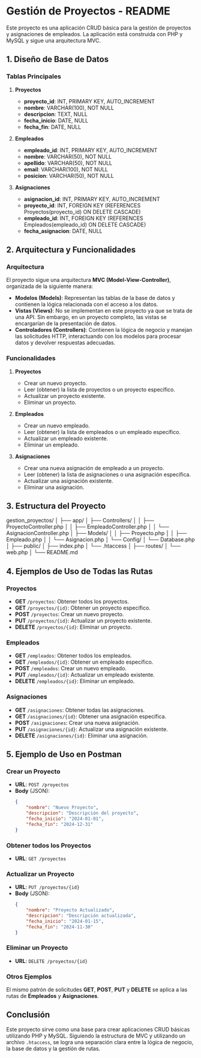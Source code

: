 # Gestión de Proyectos - README

Este proyecto es una aplicación CRUD básica para la gestión de proyectos y asignaciones de empleados. La aplicación está construida con PHP y MySQL y sigue una arquitectura MVC.

## 1. Diseño de Base de Datos

### Tablas Principales

1. **Proyectos**
    - **proyecto_id**: INT, PRIMARY KEY, AUTO_INCREMENT
    - **nombre**: VARCHAR(100), NOT NULL
    - **descripcion**: TEXT, NULL
    - **fecha_inicio**: DATE, NULL
    - **fecha_fin**: DATE, NULL

2. **Empleados**
    - **empleado_id**: INT, PRIMARY KEY, AUTO_INCREMENT
    - **nombre**: VARCHAR(50), NOT NULL
    - **apellido**: VARCHAR(50), NOT NULL
    - **email**: VARCHAR(100), NOT NULL
    - **posicion**: VARCHAR(50), NOT NULL

3. **Asignaciones**
    - **asignacion_id**: INT, PRIMARY KEY, AUTO_INCREMENT
    - **proyecto_id**: INT, FOREIGN KEY (REFERENCES Proyectos(proyecto_id) ON DELETE CASCADE)
    - **empleado_id**: INT, FOREIGN KEY (REFERENCES Empleados(empleado_id) ON DELETE CASCADE)
    - **fecha_asignacion**: DATE, NULL

## 2. Arquitectura y Funcionalidades

### Arquitectura

El proyecto sigue una arquitectura **MVC (Model-View-Controller)**, organizada de la siguiente manera:

- **Modelos (Models)**: Representan las tablas de la base de datos y contienen la lógica relacionada con el acceso a los datos.
- **Vistas (Views)**: No se implementan en este proyecto ya que se trata de una API. Sin embargo, en un proyecto completo, las vistas se encargarían de la presentación de datos.
- **Controladores (Controllers)**: Contienen la lógica de negocio y manejan las solicitudes HTTP, interactuando con los modelos para procesar datos y devolver respuestas adecuadas.

### Funcionalidades

1. **Proyectos**
   - Crear un nuevo proyecto.
   - Leer (obtener) la lista de proyectos o un proyecto específico.
   - Actualizar un proyecto existente.
   - Eliminar un proyecto.

2. **Empleados**
   - Crear un nuevo empleado.
   - Leer (obtener) la lista de empleados o un empleado específico.
   - Actualizar un empleado existente.
   - Eliminar un empleado.

3. **Asignaciones**
   - Crear una nueva asignación de empleado a un proyecto.
   - Leer (obtener) la lista de asignaciones o una asignación específica.
   - Actualizar una asignación existente.
   - Eliminar una asignación.

## 3. Estructura del Proyecto

gestion_proyectos/
│
├── app/
│ ├── Controllers/
│ │ ├── ProyectoController.php
│ │ ├── EmpleadoController.php
│ │ └── AsignacionController.php
│ ├── Models/
│ │ ├── Proyecto.php
│ │ ├── Empleado.php
│ │ └── Asignacion.php
│ └── Config/
│ └── Database.php
│
├── public/
│ ├── index.php
│ └── .htaccess
│
├── routes/
│ └── web.php
│
└── README.md


## 4. Ejemplos de Uso de Todas las Rutas

### Proyectos

- **GET** `/proyectos`: Obtener todos los proyectos.
- **GET** `/proyectos/{id}`: Obtener un proyecto específico.
- **POST** `/proyectos`: Crear un nuevo proyecto.
- **PUT** `/proyectos/{id}`: Actualizar un proyecto existente.
- **DELETE** `/proyectos/{id}`: Eliminar un proyecto.

### Empleados

- **GET** `/empleados`: Obtener todos los empleados.
- **GET** `/empleados/{id}`: Obtener un empleado específico.
- **POST** `/empleados`: Crear un nuevo empleado.
- **PUT** `/empleados/{id}`: Actualizar un empleado existente.
- **DELETE** `/empleados/{id}`: Eliminar un empleado.

### Asignaciones

- **GET** `/asignaciones`: Obtener todas las asignaciones.
- **GET** `/asignaciones/{id}`: Obtener una asignación específica.
- **POST** `/asignaciones`: Crear una nueva asignación.
- **PUT** `/asignaciones/{id}`: Actualizar una asignación existente.
- **DELETE** `/asignaciones/{id}`: Eliminar una asignación.

## 5. Ejemplo de Uso en Postman

### Crear un Proyecto

- **URL**: `POST /proyectos`
- **Body** (JSON):
    ```json
    {
        "nombre": "Nuevo Proyecto",
        "descripcion": "Descripción del proyecto",
        "fecha_inicio": "2024-01-01",
        "fecha_fin": "2024-12-31"
    }
    ```

### Obtener todos los Proyectos

- **URL**: `GET /proyectos`

### Actualizar un Proyecto

- **URL**: `PUT /proyectos/{id}`
- **Body** (JSON):
    ```json
    {
        "nombre": "Proyecto Actualizado",
        "descripcion": "Descripción actualizada",
        "fecha_inicio": "2024-01-15",
        "fecha_fin": "2024-11-30"
    }
    ```

### Eliminar un Proyecto

- **URL**: `DELETE /proyectos/{id}`

### Otros Ejemplos

El mismo patrón de solicitudes **GET**, **POST**, **PUT** y **DELETE** se aplica a las rutas de **Empleados** y **Asignaciones**.

## Conclusión

Este proyecto sirve como una base para crear aplicaciones CRUD básicas utilizando PHP y MySQL. Siguiendo la estructura de MVC y utilizando un archivo `.htaccess`, se logra una separación clara entre la lógica de negocio, la base de datos y la gestión de rutas.

